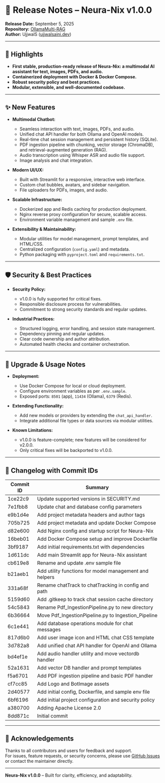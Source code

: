 # 🚀 Release Notes – Neura-Nix v1.0.0

**Release Date:** September 5, 2025  
**Repository:** [OllamaMulti-RAG](https://github.com/UjjwalSaini07/OllamaMulti-RAG)  
**Author:** UjjwalS ([ujjwalsaini.dev](https://ujjwalsaini.dev))

---

## 🎉 Highlights

- **First stable, production-ready release of Neura-Nix: a multimodal AI assistant for text, images, PDFs, and audio.**
- **Containerized deployment with Docker & Docker Compose.**
- **Robust security policy and best practices.**
- **Modular, extensible, and well-documented codebase.**

---

## ✨ New Features

- **Multimodal Chatbot:**  
	- Seamless interaction with text, images, PDFs, and audio.  
	- Unified chat API handler for both Ollama and OpenAI models.  
	- Real-time chat session management and persistent history (SQLite).  
	- PDF ingestion pipeline with chunking, vector storage (ChromaDB), and retrieval-augmented generation (RAG).  
	- Audio transcription using Whisper ASR and audio file support.  
	- Image analysis and chat integration.

- **Modern UI/UX:**  
	- Built with Streamlit for a responsive, interactive web interface.  
	- Custom chat bubbles, avatars, and sidebar navigation.  
	- File uploaders for PDFs, images, and audio.

- **Scalable Infrastructure:**  
	- Dockerized app and Redis caching for production deployment.  
	- Nginx reverse proxy configuration for secure, scalable access.  
	- Environment variable management and sample `.env` file.

- **Extensibility & Maintainability:**  
	- Modular utilities for model management, prompt templates, and HTML/CSS.  
	- Centralized configuration (`config.yaml`) and metadata.  
	- Python packaging with `pyproject.toml` and `requirements.txt`.

---

## 🛡️ Security & Best Practices

- **Security Policy:**  
	- v1.0.0 is fully supported for critical fixes.  
	- Responsible disclosure process for vulnerabilities.  
	- Commitment to strong security standards and regular updates.

- **Industrial Practices:**  
	- Structured logging, error handling, and session state management.  
	- Dependency pinning and regular updates.  
	- Clear code ownership and author attribution.  
	- Automated health checks and container orchestration.

---

## 📝 Upgrade & Usage Notes

- **Deployment:**  
	- Use Docker Compose for local or cloud deployment.  
	- Configure environment variables as per `.env.sample`.  
	- Exposed ports: `8501` (app), `11434` (Ollama), `6379` (Redis).

- **Extending Functionality:**  
	- Add new models or providers by extending the `chat_api_handler`.  
	- Integrate additional file types or data sources via modular utilities.

- **Known Limitations:**  
	- v1.0.0 is feature-complete; new features will be considered for v2.0.0.  
	- Only critical fixes will be backported to v1.0.0.

---

## 📂 Changelog with Commit IDs

| Commit ID | Summary |
|-----------|---------|
| 1ce22c9 | Update supported versions in SECURITY.md |
| 7e1fbb8 | Update chat and database config parameters |
| e9b1d4e | Add project metadata headers and author tags |
| 705b725 | Add project metadata and update Docker Compose |
| d82e600 | Add Nginx config and startup script for Neura-Nix |
| 16beb01 | Add Docker Compose setup and improve Dockerfile |
| 3bf9187 | Add initial requirements.txt with dependencies |
| 1d611dc | Add main Streamlit app for Neura-Nix assistant |
| cb619e8 | Rename and update .env sample file |
| b21aeb1 | Add utility functions for model management and helpers |
| 331a68f | Rename chatTrack to chatTracking in config and path |
| 5159d60 | Add .gitkeep to track chat session cache directory |
| 54c5843 | Rename Pdf_IngestionPipeline.py to new directory |
| 6b36664 | Move Pdf_IngestionPipeline.py to Ingestion_Pipeline |
| 6c1e441 | Add database operations module for chat messages |
| 817d6b0 | Add user image icon and HTML chat CSS template |
| 3d782a8 | Add unified chat API handler for OpenAI and Ollama |
| bd4ef1e | Add audio handler utility and move vectordb handler |
| 52a1631 | Add vector DB handler and prompt templates |
| f5a6701 | Add PDF ingestion pipeline and basic PDF handler |
| cf7cc85 | Add Logo and BotImage assets |
| 2d40577 | Add initial config, Dockerfile, and sample env file |
| 6bf6196 | Add initial project configuration and security policy |
| a380700 | Adding Apache License 2.0 |
| 8dd871c | Initial commit |

---

## 🙏 Acknowledgements

Thanks to all contributors and users for feedback and support.  
For issues, feature requests, or security concerns, please use [GitHub Issues](https://github.com/UjjwalSaini07/OllamaMulti-RAG/issues) or contact the maintainer directly.

---

**Neura-Nix v1.0.0** – Built for clarity, efficiency, and adaptability.

